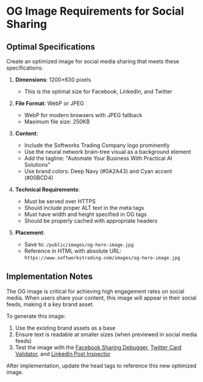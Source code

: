 # OG Image Requirements for Social Sharing

## Optimal Specifications

Create an optimized image for social media sharing that meets these specifications:

1. **Dimensions**: 1200×630 pixels
   - This is the optimal size for Facebook, LinkedIn, and Twitter

2. **File Format**: WebP or JPEG
   - WebP for modern browsers with JPEG fallback
   - Maximum file size: 250KB

3. **Content**:
   - Include the Softworks Trading Company logo prominently
   - Use the neural network brain-tree visual as a background element
   - Add the tagline: "Automate Your Business With Practical AI Solutions"
   - Use brand colors: Deep Navy (#0A2A43) and Cyan accent (#00BCD4)

4. **Technical Requirements**:
   - Must be served over HTTPS
   - Should include proper ALT text in the meta tags
   - Must have width and height specified in OG tags
   - Should be properly cached with appropriate headers

5. **Placement**:
   - Save to: `/public/images/og-hero-image.jpg`
   - Reference in HTML with absolute URL: `https://www.softworkstrading.com/images/og-hero-image.jpg`

## Implementation Notes

The OG image is critical for achieving high engagement rates on social media. When users share your content, this image will appear in their social feeds, making it a key brand asset.

To generate this image:
1. Use the existing brand assets as a base
2. Ensure text is readable at smaller sizes (when previewed in social media feeds)
3. Test the image with the [Facebook Sharing Debugger](https://developers.facebook.com/tools/debug/), [Twitter Card Validator](https://cards-dev.twitter.com/validator), and [LinkedIn Post Inspector](https://www.linkedin.com/post-inspector/)

After implementation, update the head tags to reference this new optimized image.